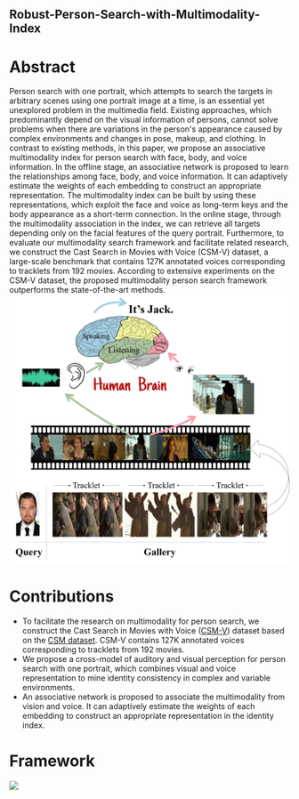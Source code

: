 ## Robust-Person-Search-with-Multimodality-Index
# Abstract
  Person search with one portrait, which attempts to search the targets in arbitrary scenes using one portrait image at a time, is an essential yet unexplored problem in the multimedia field. Existing approaches, which predominantly depend on the visual information of persons, cannot solve problems when there are variations in the person's appearance caused by complex environments and changes in pose, makeup, and clothing. In contrast to existing methods, in this paper, we propose an associative multimodality index for person search with face, body, and voice information. In the offline stage, an associative network is proposed to learn the relationships among face, body, and voice information. It can adaptively estimate the weights of each embedding to construct an appropriate representation. The multimodality index can be built by using these representations, which exploit the face and voice as long-term keys and the body appearance as a short-term connection. In the online stage, through the multimodality association in the index, we can retrieve all targets depending only on the facial features of the query portrait. Furthermore, to evaluate our multimodality search framework and facilitate related research, we construct the Cast Search in Movies with Voice (CSM-V) dataset, a large-scale benchmark that contains 127K annotated voices corresponding to tracklets from 192 movies. According to extensive experiments on the CSM-V dataset, the proposed multimodality person search framework outperforms the state-of-the-art methods.
  ![](https://github.com/xiaowang1516/Robust-Person-Search-with-Multimodality-Index/blob/master/Motivation.png)
# Contributions
- To facilitate the research on multimodality for person search, we construct the Cast Search in Movies with Voice ([CSM-V](https://pan.baidu.com/s/18W-NsgTFLTNFdAdNAbtJfw)) dataset based on the [CSM dataset](https://pan.baidu.com/s/1JG30kPTWxJmf1saA0e6CLQ#list/path=%2F). CSM-V contains 127K annotated voices corresponding to tracklets from 192 movies.
- We propose a cross-model of auditory and visual perception for person search with one portrait, which combines visual and voice representation to mine identity consistency in complex and variable environments.
- An associative network is proposed to associate the multimodality from vision and voice. It can adaptively estimate the weights of each embedding to construct an appropriate representation in the identity index.
# Framework
![](https://github.com/xiaowang1516/Robust-Person-Search-with-Multimodality-Index/blob/master/Framework.png)



